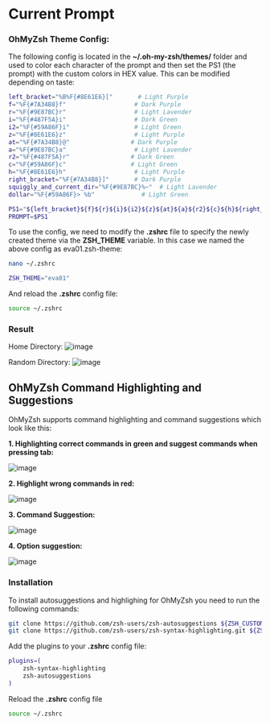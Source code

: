 # **Current Prompt**

### OhMyZsh Theme Config: 

The following config is located in the **~/.oh-my-zsh/themes/** folder and used to color each character of the prompt and then set the PS1 (the prompt) with the custom colors in HEX value. This can be modified depending on taste:

```bash
left_bracket="%B%F{#8E61E6}["       # Light Purple
f="%F{#7A34B8}f"                   # Dark Purple
r="%F{#9E87BC}r"                   # Light Lavender
i="%F{#487F5A}i"                   # Dark Green
i2="%F{#59A86F}i"                  # Light Green
z="%F{#8E61E6}z"                   # Light Purple
at="%F{#7A34B8}@"                 # Dark Purple
a="%F{#9E87BC}a"                   # Light Lavender
r2="%F{#487F5A}r"                 # Dark Green
c="%F{#59A86F}c"                  # Light Green
h="%F{#8E61E6}h"                   # Light Purple
right_bracket="%F{#7A34B8}]"       # Dark Purple
squiggly_and_current_dir="%F{#9E87BC}%~"  # Light Lavender
dollar="%F{#59A86F}> %b"             # Light Green

PS1="${left_bracket}${f}${r}${i}${i2}${z}${at}${a}${r2}${c}${h}${right_bracket}${squiggly_and_current_dir}${dollar}"
PROMPT=$PS1
```
To use the config, we need to modify the **.zshrc** file to specify the newly created theme via the **ZSH_THEME** variable. In this case we named the above config as eva01.zsh-theme:

```zsh
nano ~/.zshrc
```

```zsh
ZSH_THEME="eva01"
```

And reload the **.zshrc** config file:

```zsh
source ~/.zshrc
```
### Result
Home Directory: ![image](https://github.com/user-attachments/assets/5027ed92-7780-4d5d-b0dd-719307f3969e)

Random Directory: ![image](https://github.com/user-attachments/assets/48ec3108-73e2-4222-875f-afee6b4c79f3)

## OhMyZsh Command Highlighting and Suggestions

OhMyZsh supports command highlighting and command suggestions which look like this:

**1. Highlighting correct commands in green and suggest commands when pressing tab:**

![image](https://github.com/user-attachments/assets/c9db510d-8f17-4179-8178-d1de0db865aa)

**2. Highlight wrong commands in red:**

![image](https://github.com/user-attachments/assets/2665c8b0-2e3a-43ab-8b00-9b602aa82f10)

**3. Command Suggestion:**

![image](https://github.com/user-attachments/assets/7dab7a23-260e-4d1c-a186-62ddaa0560ff)

**4. Option suggestion:**

![image](https://github.com/user-attachments/assets/dbeccd2b-5443-416e-8b76-07285e6168a7)

### Installation

To install autosuggestions and highlighing for OhMyZsh you need to run the following commands:
```zsh
git clone https://github.com/zsh-users/zsh-autosuggestions ${ZSH_CUSTOM:-~/.oh-my-zsh/custom}/plugins/zsh-autosuggestions
git clone https://github.com/zsh-users/zsh-syntax-highlighting.git ${ZSH_CUSTOM:-~/.oh-my-zsh/custom}/plugins/zsh-syntax-highlighting
```

Add the plugins to your **.zshrc** config file:
```zsh
plugins=( 
    zsh-syntax-highlighting
    zsh-autosuggestions
)
```

Reload the **.zshrc** config file

```zsh
source ~/.zshrc
```
